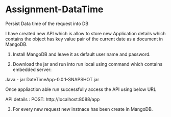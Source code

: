 # Assignment-DataTime
Persist Data time of the request into DB

I have created new API which is allow to store new Application details which contains the object has key value pair of the current date as a document in MangoDB.

1. Install MangoDB and leave it as default user name and password.

2. Download the jar and run into run local using command which contains embedded server:

Java - jar DateTimeApp-0.0.1-SNAPSHOT.jar

Once appliaction able run successfully access the API using below URL

API details :
POST: http://localhost:8088/app

3. For every new request new instnace has been create in MangoDB.

